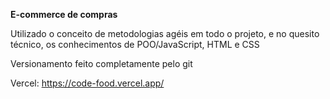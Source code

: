 

**E-commerce de compras**


Utilizado o conceito de metodologias agéis em todo o projeto, e no quesito técnico, os conhecimentos de POO/JavaScript, HTML e CSS 


Versionamento feito completamente pelo git


Vercel: https://code-food.vercel.app/
